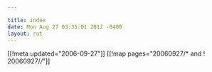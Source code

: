 ```yaml
---

title: index
date: Mon Aug 27 03:35:01 2012 -0400
layout: rut
---
```


[[!meta updated="2006-09-27"]]
[[!map pages="20060927/* and ! 20060927/*/*"]]
